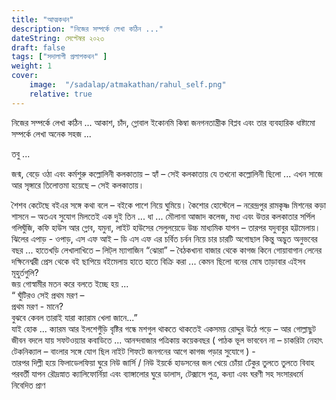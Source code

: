 ```yaml
---
title: "আত্মকথন"
description: "নিজের সম্পর্কে লেখা কঠিন ..."
dateString: সেপ্টেম্বর ২০২৩ 
draft: false
tags: ["সদালাপী প্রলাপকথন" ]
weight: 1
cover: 
    image:  "/sadalap/atmakathan/rahul_self.png"
    relative: true 
---
```




নিজের সম্পর্কে লেখা কঠিন ... 
আকাশ, চাঁদ, গ্লোবাল ইকোনমি কিম্বা জনগনতান্ত্রীক বিপ্লব এবং তার ব্যবহারিক ধাষ্টামো সম্পর্কে লেখা অনেক সহজ ...

তবু ...

জন্ম, বেড়ে ওঠা এবং কর্মশুরু কল্লোলিনী কলকাতায় – হ্যাঁ – সেই কলকাতায় যে তখনো কল্লোলিনী ছিলো ... এখন সাজে আর সৃঙ্গারে তিলোত্তমা হয়েছে – সেই কলকাতায়।   

শৈশব কেটেছে বইএর সঙ্গে কথা বলে – বইকে পাশে নিয়ে ঘুমিয়ে। কৈশোর হোস্টেলে – নরেন্দ্রপুর রামকৃষ্ণ মিশনের কড়া শাসনে – অতএব সুযোগ মিলতেই এক দুই তিন ... ধা ... মৌলানা আজাদ কলেজ, মধ্য এবং উত্তর কলকাতার সর্পিল গলিঘুঁজি, কফি হাউস আর গ্লোব, যমুনা, লাইট হাউসের সেলুলয়েডে উচ্চ মাধ্যমিক যাপন – তারপর যদুবাবুর হট্টমেলায়। ঝিলের এপাড় - ওপাড়, এস এফ আই – ডি এস এফ এর চর্বিত চর্বন নিয়ে চার চারটি অগোছাল কিন্তু অদ্ভুত অনুভবের বছর ... হাতেখড়ি লেখালাখিতে – লিট্‌ল ম্যাগাজিন “ঝোরা” – বৈঠকখানা বাজার থেকে কাগজ কিনে গোয়াবাগান লেনের দক্ষিনেশ্বরী প্রেস থেকে বই ছাপিয়ে বইমেলায় হাতে হাতে বিক্রি করা ... কেমন ছিলো বনের মোষ তাড়াবার এইসব মূহুর্তগুলি?  
জয় গোস্বামীর মতন করে বলতে ইচ্ছে হয় ...   
“ ঘুঁটিরও সেই প্রথম মরণ –   
প্রথম মরণ - মানে?  
বুঝবে কেবল তারাই যারা ক্যারাম খেলা জানে...”  
যাই হোক ... ক্যারম আর ইলশেগুঁড়ি বৃষ্টির গন্ধে মশগুল থাকতে থাকতেই একসময় রোদ্দুর উঠে পড়ে – আর গোল্লাছুট জীবন বদলে যায় সফটওয়্যার কবাডিতে ... আনন্দবাজার পত্রিকায় কয়েকবছর ( পাঠক ভূল ভাববেন না – চাকরিটা নেহাৎ টেকনিক্যাল – বাংলার সঙ্গে যোগ ছিল নাইট শিফটে জনগনের আগে কাগজ পড়ার সুযোগে )  -   
তারপর দিল্লী হয়ে ফিলাডেলফিয়া ঘুরে নিউ জার্সি / নিউ ইয়র্কে হাডসনের জল খেয়ে চোঁয়া ঢেঁকুর তুলতে তুলতে বিবাহ পরবর্তী যাপন রৌদ্রস্নাত ক্যালিফোর্নিয়া এবং ব্যাঙ্গালোর ঘুরে ডালাস, টেক্সাসে পুত্র, কন্যা এবং ঘরণী সহ সংসারধর্মে নিবেদিত প্রাণ 
